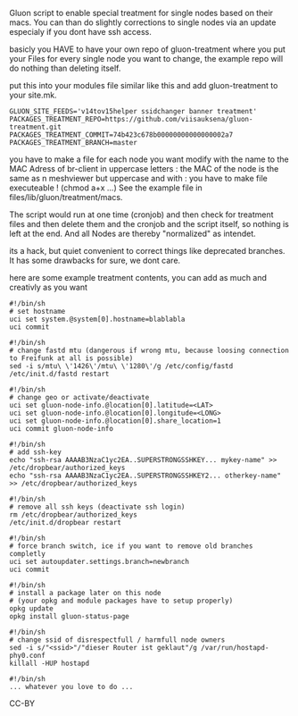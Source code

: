 Gluon script to enable special treatment for single nodes based on their macs.
You can than do slightly corrections to single nodes via an update especialy if you dont have ssh access.

basicly you HAVE to have your own repo of gluon-treatment where you put your Files for every single node you want to change,
the example repo will do nothing than deleting itself.

put this into your modules file similar like this and add gluon-treatment to your site.mk.
```
GLUON_SITE_FEEDS='v14tov15helper ssidchanger banner treatment'
PACKAGES_TREATMENT_REPO=https://github.com/viisauksena/gluon-treatment.git
PACKAGES_TREATMENT_COMMIT=74b423c678b00000000000000002a7
PACKAGES_TREATMENT_BRANCH=master
```

you have to make a file for each node you want modify with the name to the MAC Adress of br-client in uppercase letters : the MAC of the node is the same as n meshviewer but uppercase and with :
you have to make file executeable ! (chmod a+x ...)
See the example file in files/lib/gluon/treatment/macs. 

The script would run at one time (cronjob) and then check for treatment files and then delete them and the cronjob and the script itself, so nothing is left at the end.
And all Nodes are thereby "normalized" as intendet.

its a hack, but quiet convenient to correct things like deprecated branches. It has some drawbacks for sure, we dont care.

here are some example treatment contents, you can add as much and creativly as you want

```
#!/bin/sh
# set hostname
uci set system.@system[0].hostname=blablabla
uci commit

#!/bin/sh
# change fastd mtu (dangerous if wrong mtu, because loosing connection to Freifunk at all is possible)
sed -i s/mtu\ \'1426\'/mtu\ \'1280\'/g /etc/config/fastd
/etc/init.d/fastd restart

#!/bin/sh
# change geo or activate/deactivate
uci set gluon-node-info.@location[0].latitude=<LAT>
uci set gluon-node-info.@location[0].longitude=<LONG>
uci set gluon-node-info.@location[0].share_location=1
uci commit gluon-node-info

#!/bin/sh
# add ssh-key 
echo "ssh-rsa AAAAB3NzaC1yc2EA..SUPERSTRONGSSHKEY... mykey-name" >> /etc/dropbear/authorized_keys
echo "ssh-rsa AAAAB3NzaC1yc2EA..SUPERSTRONGSSHKEY2... otherkey-name" >> /etc/dropbear/authorized_keys

#!/bin/sh
# remove all ssh keys (deactivate ssh login)
rm /etc/dropbear/authorized_keys
/etc/init.d/dropbear restart

#!/bin/sh
# force branch switch, ice if you want to remove old branches completly
uci set autoupdater.settings.branch=newbranch
uci commit

#!/bin/sh
# install a package later on this node
# (your opkg and module packages have to setup properly)
opkg update
opkg install gluon-status-page

#!/bin/sh
# change ssid of disrespectfull / harmfull node owners
sed -i s/"<ssid>"/"dieser Router ist geklaut"/g /var/run/hostapd-phy0.conf
killall -HUP hostapd

#!/bin/sh
... whatever you love to do ...
```

CC-BY
